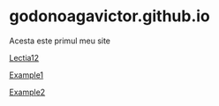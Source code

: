 # godonoagavictor.github.io
Acesta este primul meu site

[Lectia12](https://godonoagavictor.github.io/example/ "Primul meu site publicat")

[Example1](https://godonoagavictor.github.io/www/ "Primul meu site cu bootstrap")

[Example2](https://godonoagavictor.github.io/example2/ "Alt exemplu de site cu bootstrap")
